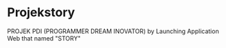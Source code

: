 # Projekstory
PROJEK PDI (PROGRAMMER DREAM INOVATOR) by Launching Application Web that named "STORY"
